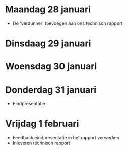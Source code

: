 # Maandag 28 januari
- De 'verdunner' toevoegen aan ons technisch rapport
# Dinsdaag 29 januari
# Woensdag 30 januari
# Donderdag 31 januari
- Eindpresentatie
# Vrijdag 1 februari
- Feedback eindpresentatie in het rapport verwerken
- Inleveren technisch rapport

